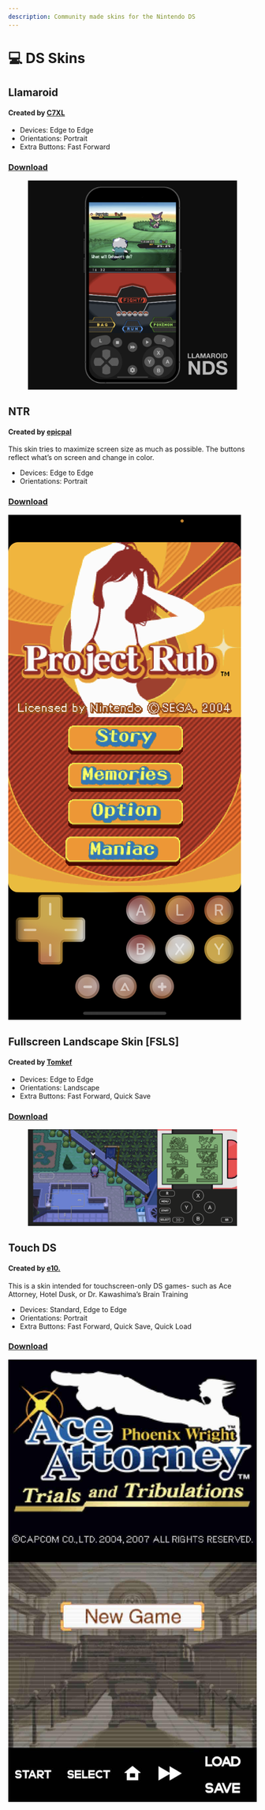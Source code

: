 ```yaml
---
description: Community made skins for the Nintendo DS
---
```


# 💻 DS Skins

## Llamaroid

#### Created by [C7XL](https://discordapp.com/users/330683206854639627)

* Devices: Edge to Edge
* Orientations: Portrait
* Extra Buttons: Fast Forward

### [Download](../Community%20Skins/Llamaroid\_NDS.deltaskin)

<figure><img src="../.gitbook/assets/Llamaroid_NDS_-_Portrait_-_Screenshot.png" alt=""><figcaption></figcaption></figure>

## NTR

#### Created by [epicpal](https://discordapp.com/users/281835162474512385)

This skin tries to maximize screen size as much as possible. The buttons reflect what’s on screen and change in color.

* Devices: Edge to Edge
* Orientations: Portrait

### [Download](../Community%20Skins/ntr.deltaskin)

![](../Community%20Skins/ntr-portrait.png)

## Fullscreen Landscape Skin \[FSLS]

#### Created by [Tomkef](https://discordapp.com/users/208228152839897088)

* Devices: Edge to Edge
* Orientations: Landscape
* Extra Buttons: Fast Forward, Quick Save

### [Download](../Community%20Skins/FSLS\_v2.2.deltaskin)

<figure><img src="../.gitbook/assets/FSLS_v2.2.png" alt=""><figcaption></figcaption></figure>

## Touch DS

#### Created by [e10.](https://discordapp.com/users/279456607174131713)

This is a skin intended for touchscreen-only DS games- such as Ace Attorney, Hotel Dusk, or Dr. Kawashima’s Brain Training

* Devices: Standard, Edge to Edge
* Orientations: Portrait
* Extra Buttons: Fast Forward, Quick Save, Quick Load

### [Download](../Community%20Skins/TouchDS.deltaskin)

![](../Community%20Skins/TouchDS.jpg)
